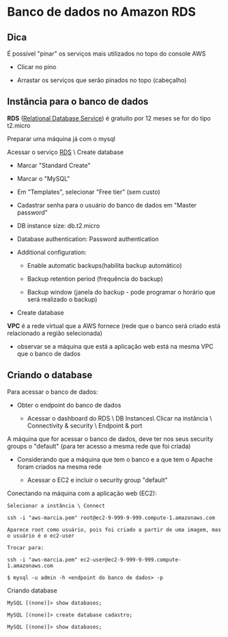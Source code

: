 # Banco de dados no Amazon RDS

## Dica

É possível "pinar" os serviços mais utilizados no topo do console AWS

  - Clicar no pino

  - Arrastar os serviços que serão pinados no topo (cabeçalho)

## Instância para o banco de dados

**RDS** ([Relational Database Service](https://aws.amazon.com/pt/rds)) é gratuito por 12 meses se for do tipo t2.micro

Preparar uma máquina já com o mysql

Acessar o serviço [RDS](https://console.aws.amazon.com/rds) \ Create database
  
  - Marcar "Standard Create"
  
  - Marcar o "MySQL"
  
  - Em "Templates", selecionar "Free tier" (sem custo)
  
  - Cadastrar senha para o usuário do banco de dados em "Master password"
  
  - DB instance size: db.t2.micro
  
  - Database authentication: Password authentication
  
  - Additional configuration: 
    
	- Enable automatic backups(habilita backup automático)
		
	- Backup retention period (frequência do backup)
	
	- Backup window (janela do backup - pode programar o horário que será realizado o backup)

  - Create database

**VPC** é a rede virtual que a AWS fornece (rede que o banco será criado está relacionado a região selecionada)
 
 - observar se a máquina que está a aplicação web está na mesma VPC que o banco de dados

## Criando o database

Para acessar o banco de dados: 
 
  - Obter o endpoint do banco de dados

    - Acessar o dashboard do RDS \ DB Instances\ Clicar na instância \ Connectivity & security \ Endpoint & port

A máquina que for acessar o banco de dados, deve ter nos seus security groups o "default" (para ter acesso a mesma rede que foi criada)

  - Considerando que a máquina que tem o banco e a que tem o Apache foram criados na mesma rede

    - Acessar o EC2 e incluir o security group "default"
  
Conectando na máquina com a aplicação web (EC2):

	Selecionar a instância \ Connect

	ssh -i "aws-marcia.pem" root@ec2-9-999-9-999.compute-1.amazonaws.com
	
	Aparece root como usuário, pois foi criado a partir de uma imagem, mas o usuário é o ec2-user
	
	Trocar para:
	
	ssh -i "aws-marcia.pem" ec2-user@ec2-9-999-9-999.compute-1.amazonaws.com
	
	$ mysql -u admin -h <endpoint do banco de dados> -p 
	
Criando database	
	
	MySQL [(none)]> show databases;
	
	MySQL [(none)]> create database cadastro;
	
	MySQL [(none)]> show databases;
